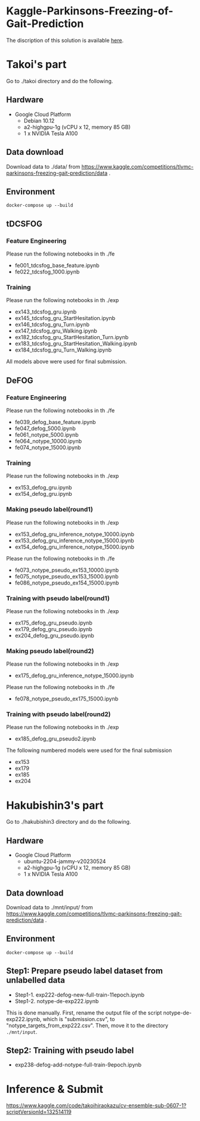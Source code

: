 # Kaggle-Parkinsons-Freezing-of-Gait-Prediction
The discription of this solution is available [here](https://www.kaggle.com/competitions/tlvmc-parkinsons-freezing-gait-prediction/discussion/416057).

# Takoi's part

Go to ./takoi directory and do the following.

## Hardware
- Google Cloud Platform
    - Debian 10.12
    - a2-highgpu-1g (vCPU x 12, memory 85 GB)
    - 1 x NVIDIA Tesla A100
## Data download
Download data to ./data/ from https://www.kaggle.com/competitions/tlvmc-parkinsons-freezing-gait-prediction/data .

## Environment

```
docker-compose up --build
```

## tDCSFOG

### Feature Engineering
Please run the following notebooks in th ./fe

- fe001_tdcsfog_base_feature.ipynb
- fe022_tdcsfog_1000.ipynb

### Training
Please run the following notebooks in th ./exp
- ex143_tdcsfog_gru.ipynb
- ex145_tdcsfog_gru_StartHesitation.ipynb
- ex146_tdcsfog_gru_Turn.ipynb
- ex147_tdcsfog_gru_Walking.ipynb
- ex182_tdcsfog_gru_StartHesitation_Turn.ipynb
- ex183_tdcsfog_gru_StartHesitation_Walking.ipynb
- ex184_tdcsfog_gru_Turn_Walking.ipynb

All models above were used for final submission.

## DeFOG

### Feature Engineering
Please run the following notebooks in th ./fe
- fe039_defog_base_feature.ipynb
- fe047_defog_5000.ipynb
- fe061_notype_5000.ipynb
- fe064_notype_10000.ipynb
- fe074_notype_15000.ipynb

### Training
Please run the following notebooks in th ./exp
- ex153_defog_gru.ipynb
- ex154_defog_gru.ipynb

### Making pseudo label(round1)
Please run the following notebooks in th ./exp
- ex153_defog_gru_inference_notype_10000.ipynb
- ex153_defog_gru_inference_notype_15000.ipynb
- ex154_defog_gru_inference_notype_15000.ipynb

Please run the following notebooks in th ./fe
- fe073_notype_pseudo_ex153_10000.ipynb
- fe075_notype_pseudo_ex153_15000.ipynb
- fe086_notype_pseudo_ex154_15000.ipynb

### Training with pseudo label(round1)
Please run the following notebooks in th ./exp
- ex175_defog_gru_pseudo.ipynb
- ex179_defog_gru_pseudo.ipynb
- ex204_defog_gru_pseudo.ipynb

### Making pseudo label(round2)
Please run the following notebooks in th ./exp
- ex175_defog_gru_inference_notype_15000.ipynb

Please run the following notebooks in th ./fe
- fe078_notype_pseudo_ex175_15000.ipynb

### Training with pseudo label(round2)
Please run the following notebooks in th ./exp
- ex185_defog_gru_pseudo2.ipynb

The following numbered models were used for the final submission
- ex153
- ex179
- ex185
- ex204


# Hakubishin3's part

Go to ./hakubishin3 directory and do the following.

## Hardware

- Google Cloud Platform
    - ubuntu-2204-jammy-v20230524
    - a2-highgpu-1g (vCPU x 12, memory 85 GB)
    - 1 x NVIDIA Tesla A100

## Data download

Download data to ./mnt/input/ from https://www.kaggle.com/competitions/tlvmc-parkinsons-freezing-gait-prediction/data .

## Environment

```
docker-compose up --build
```

## Step1: Prepare pseudo label dataset from unlabelled data

- Step1-1. exp222-defog-new-full-train-11epoch.ipynb
- Step1-2. notype-de-exp222.ipynb

This is done manually. First, rename the output file of the script notype-de-exp222.ipynb, which is "submission.csv", to "notype_targets_from_exp222.csv". Then, move it to the directory `./mnt/input`.

## Step2: Training with pseudo label

- exp238-defog-add-notype-full-train-9epoch.ipynb


# Inference & Submit
https://www.kaggle.com/code/takoihiraokazu/cv-ensemble-sub-0607-1?scriptVersionId=132514119
